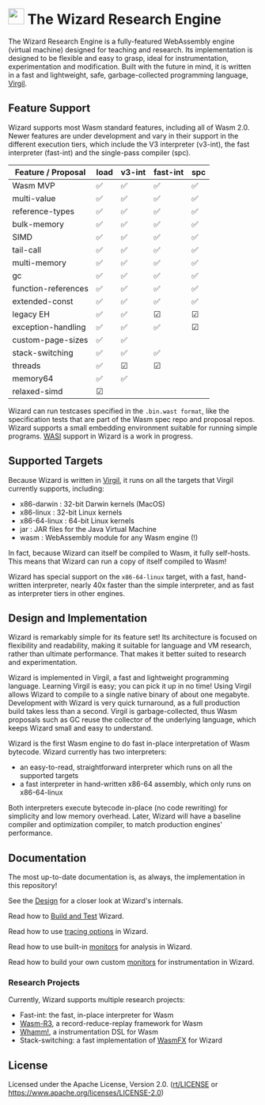 # <img src="https://github.com/titzer/wizard-engine/blob/master/logo/wizard_logo.svg?raw=true" width="32pt"> The Wizard Research Engine



The Wizard Research Engine is a fully-featured WebAssembly engine (virtual machine) designed for teaching and research.
Its implementation is designed to be flexible and easy to grasp, ideal for instrumentation, experimentation and modification.
Built with the future in mind, it is written in a fast and lightweight, safe, garbage-collected programming language, [Virgil](https://github.com/titzer/virgil).

## Feature Support ##

Wizard supports most Wasm standard features, including all of Wasm 2.0.
Newer features are under development and vary in their support in the different execution tiers, which include the V3 interpreter (v3-int), the fast interpreter (fast-int) and the single-pass compiler (spc).

| Feature / Proposal | load | v3-int | fast-int | spc |
| ------------------ | ------ | ------ | -------- | --- |
| Wasm MVP  | &#x2705;| &#x2705; | &#x2705; | &#x2705; |
| multi-value  | &#x2705;| &#x2705; | &#x2705; | &#x2705; |
| reference-types  | &#x2705;| &#x2705; | &#x2705; | &#x2705; |
| bulk-memory  | &#x2705;| &#x2705; | &#x2705; | &#x2705; |
| SIMD  | &#x2705;| &#x2705; | &#x2705; | &#x2705; |
| tail-call  | &#x2705;| &#x2705; | &#x2705; | &#x2705; |
| multi-memory  | &#x2705;| &#x2705; | &#x2705; | &#x2705; |
| gc | &#x2705;| &#x2705; | &#x2705; | &#x2705; |
| function-references  | &#x2705;| &#x2705; | &#x2705; | &#x2705; |
| extended-const  | &#x2705; | &#x2705; | &#x2705; | &#x2705; |
| legacy EH  | &#x2705;| &#x2705; |  &#9745; | &#9745; |
| exception-handling  | &#x2705;| &#x2705; | &#x2705; | &#9745; |
| custom-page-sizes  | &#x2705;| &#x2705; |  |  |
| stack-switching  | &#x2705;| &#x2705; | &#x2705; |  |
| threads  | &#x2705;| &#9745; | &#9745; |  |
| memory64 | &#x2705;| &#x2705; | | |
| relaxed-simd | &#9745; | | | |

Wizard can run testcases specified in the `.bin.wast format`, like the specification tests that are part of the Wasm spec repo and proposal repos.
Wizard supports a small embedding environment suitable for running simple programs.
[WASI](https://github.com/WebAssembly/wasi) support in Wizard is a work in progress.

## Supported Targets ##

Because Wizard is written in [Virgil](https://github.com/titzer/virgil), it runs on all the targets that Virgil currently supports, including:

* x86-darwin : 32-bit Darwin kernels (MacOS)
* x86-linux : 32-bit Linux kernels
* x86-64-linux : 64-bit Linux kernels
* jar : JAR files for the Java Virtual Machine
* wasm : WebAssembly module for any Wasm engine (!)

In fact, because Wizard can itself be compiled to Wasm, it fully self-hosts.
This means that Wizard can run a copy of itself compiled to Wasm!

Wizard has special support on the `x86-64-linux` target, with a fast, hand-written interpreter, nearly 40x faster than the simple interpreter, and as fast as interpreter tiers in other engines.

## Design and Implementation ##

Wizard is remarkably simple for its feature set!
Its architecture is focused on flexibility and readability, making it suitable for language and VM research, rather than ultimate performance.
That makes it better suited to research and experimentation.

Wizard is implemented in Virgil, a fast and lightweight programming language.
Learning Virgil is easy; you can pick it up in no time!
Using Virgil allows Wizard to compile to a single native binary of about one megabyte.
Development with Wizard is very quick turnaround, as a full production build takes less than a second.
Virgil is garbage-collected, thus Wasm proposals such as GC reuse the collector of the underlying language, which keeps Wizard small and easy to understand.

Wizard is the first Wasm engine to do fast in-place interpretation of Wasm bytecode.
Wizard currently has two interpreters:

  * an easy-to-read, straightforward interpreter which runs on all the supported targets
  * a fast interpreter in hand-written x86-64 assembly, which only runs on x86-64-linux

Both interpreters execute bytecode in-place (no code rewriting) for simplicity and low memory overhead.
Later, Wizard will have a baseline compiler and optimization compiler, to match production engines' performance.

## Documentation ##

The most up-to-date documentation is, as always, the implementation in this repository!

See the [Design](Design.md) for a closer look at Wizard's internals.

Read how to [Build and Test](doc/Building.md) Wizard.

Read how to use [tracing options](doc/Tracing.md) in Wizard.

Read how to use built-in [monitors](doc/Monitors.md) for analysis in Wizard.

Read how to build your own custom [monitors](doc/CustomMonitors.md) for instrumentation in Wizard.

### Research Projects

Currently, Wizard supports multiple research projects:

 * Fast-int: the fast, in-place interpreter for Wasm
 * [Wasm-R3](https://github.com/sola-st/wasm-r3), a record-reduce-replay framework for Wasm
 * [Whamm!](https://github.com/ejrgilbert/whamm), a instrumentation DSL for Wasm 
 * Stack-switching: a fast implementation of [WasmFX](https://wasmfx.dev) for Wizard

## License

Licensed under the Apache License, Version 2.0. ([rt/LICENSE](LICENSE) or https://www.apache.org/licenses/LICENSE-2.0)
